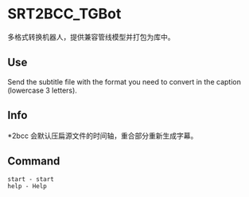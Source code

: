 # SRT2BCC_TGBot

多格式转换机器人，提供兼容管线模型并打包为库中。

## Use

Send the subtitle file with the format you need to convert in the caption (lowercase 3 letters).

## Info

*2bcc 会默认压扁源文件的时间轴，重合部分重新生成字幕。

## Command

```
start - start
help - Help
```